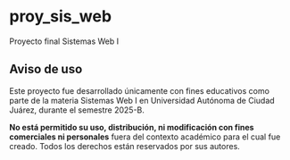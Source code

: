 # proy_sis_web
Proyecto final Sistemas Web I




## Aviso de uso

Este proyecto fue desarrollado únicamente con fines educativos como parte de la materia Sistemas Web I en Universidad Autónoma de Ciudad Juárez, durante el semestre 2025-B.

**No está permitido su uso, distribución, ni modificación con fines comerciales ni personales** fuera del contexto académico para el cual fue creado. Todos los derechos están reservados por sus autores.
